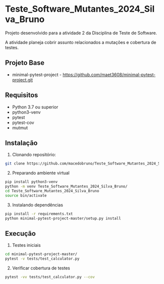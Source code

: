 # Teste_Software_Mutantes_2024_Silva_Bruno

Projeto desenvolvido para a atividade 2 da Disciplina de Teste de Software.

A atividade planeja cobrir assunto relacionados a mutações e cobertura de testes.

## Projeto Base

 - minimal-pytest-project - https://github.com/maet3608/minimal-pytest-project.git

## Requisitos

- Python 3.7 ou superior
- python3-venv
- pytest
- pytest-cov
- mutmut

## Instalação

1. Clonando repositório:

```bash
git clone https://github.com/macedobruno/Teste_Software_Mutantes_2024_Silva_Bruno.git
```

2. Preparando ambiente virtual

```bash
pip install python3-venv
python -m venv Teste_Software_Mutantes_2024_Silva_Bruno/
cd Teste_Software_Mutantes_2024_Silva_Bruno
source bin/activate
```

3. Instalando dependências

```bash
pip install -r requirements.txt
python minimal-pytest-project-master/setup.py install
```

## Execução

1. Testes iniciais

```bash
cd minimal-pytest-project-master/
pytest -v tests/test_calculator.py
```

2. Verificar cobertura de testes

```bash
pytest -vv tests/test_calculator.py --cov
```
